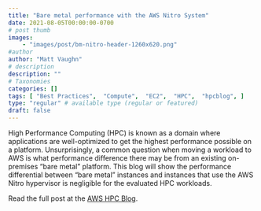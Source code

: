 ```yaml
---
title: "Bare metal performance with the AWS Nitro System"
date: 2021-08-05T00:00:00-0700
# post thumb
images:
    - "images/post/bm-nitro-header-1260x620.png"
#author
author: "Matt Vaughn"
# description
description: ""
# Taxonomies
categories: []
tags: [ "Best Practices",  "Compute",  "EC2",  "HPC",  "hpcblog", ]
type: "regular" # available type (regular or featured)
draft: false
---
```


High Performance Computing (HPC) is known as a domain where applications are well-optimized to get the highest performance possible on a platform. Unsurprisingly, a common question when moving a workload to AWS is what performance difference there may be from an existing on-premises “bare metal” platform. This blog will show the performance differential between “bare metal” instances and instances that use the AWS Nitro hypervisor is negligible for the evaluated HPC workloads.

Read the full post at the [AWS HPC Blog](https://aws.amazon.com/blogs/hpc/bare-metal-performance-with-the-aws-nitro-system/).
